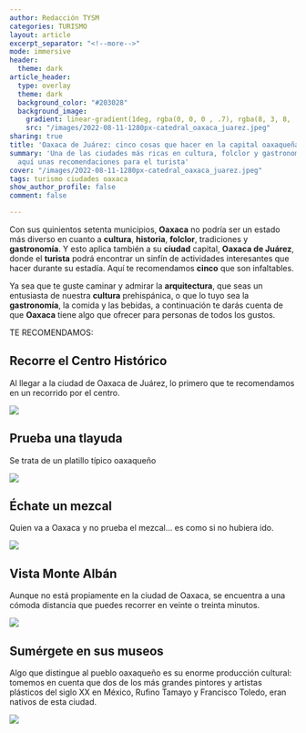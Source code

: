```yaml
---
author: Redacción TYSM
categories: TURISMO
layout: article
excerpt_separator: "<!--more-->"
mode: immersive
header:
  theme: dark
article_header:
  type: overlay
  theme: dark
  background_color: "#203028"
  background_image:
    gradient: linear-gradient(1deg, rgba(0, 0, 0 , .7), rgba(8, 3, 8, .9))
    src: "/images/2022-08-11-1280px-catedral_oaxaca_juarez.jpeg"
sharing: true
title: 'Oaxaca de Juárez: cinco cosas que hacer en la capital oaxaqueña'
summary: 'Una de las ciudades más ricas en cultura, folclor y gastronomía es Oaxaca:
  aquí unas recomendaciones para el turista'
cover: "/images/2022-08-11-1280px-catedral_oaxaca_juarez.jpeg"
tags: turismo ciudades oaxaca
show_author_profile: false
comment: false

---
```

Con sus quinientos setenta municipios, **Oaxaca** no podría ser un estado más diverso en cuanto a **cultura**, **historia**, **folclor**, tradiciones y **gastronomía**. Y esto aplica también a su **ciudad** capital, **Oaxaca de Juárez**, donde el **turista** podrá encontrar un sinfín de actividades interesantes que hacer durante su estadía. Aquí te recomendamos **cinco** que son infaltables.

Ya sea que te guste caminar y admirar la **arquitectura**, que seas un entusiasta de nuestra **cultura** prehispánica, o que lo tuyo sea la **gastronomía**, la comida y las bebidas, a continuación te darás cuenta de que **Oaxaca** tiene algo que ofrecer para personas de todos los gustos.

TE RECOMENDAMOS:

## Recorre el Centro Histórico

Al llegar a la ciudad de Oaxaca de Juárez, lo primero que te recomendamos en un recorrido por el centro. 

![](https://upload.wikimedia.org/wikipedia/commons/thumb/7/7b/RUTA_INDEPENDENCIA%2C_Centro%2C_Oaxaca%2C_Oax.%2C_Mexico_-_panoramio_%281%29.jpg/1024px-RUTA_INDEPENDENCIA%2C_Centro%2C_Oaxaca%2C_Oax.%2C_Mexico_-_panoramio_%281%29.jpg)

## Prueba una tlayuda

Se trata de un platillo típico oaxaqueño

![](https://upload.wikimedia.org/wikipedia/commons/thumb/8/82/TLAYUDA.jpg/1024px-TLAYUDA.jpg)

## Échate un mezcal

Quien va a Oaxaca y no prueba el mezcal… es como si no hubiera ido.

![](https://upload.wikimedia.org/wikipedia/commons/thumb/4/4b/Mezcal_y_naranja.jpg/1024px-Mezcal_y_naranja.jpg)

## Vista Monte Albán

Aunque no está propiamente en la ciudad de Oaxaca, se encuentra a una cómoda distancia que puedes recorrer en veinte o treinta minutos.

![](https://upload.wikimedia.org/wikipedia/commons/thumb/5/5e/Monte_Alban_temple_2006_08.JPG/1024px-Monte_Alban_temple_2006_08.JPG)

## Sumérgete en sus museos

Algo que distingue al pueblo oaxaqueño es su enorme producción cultural: tomemos en cuenta que dos de los más grandes pintores y artistas plásticos del siglo XX en México, Rufino Tamayo y Francisco Toledo, eran nativos de esta ciudad.

![](https://upload.wikimedia.org/wikipedia/commons/thumb/b/b2/Museo_Textil_de_Oaxaca_%28MTO%29.jpg/1024px-Museo_Textil_de_Oaxaca_%28MTO%29.jpg)